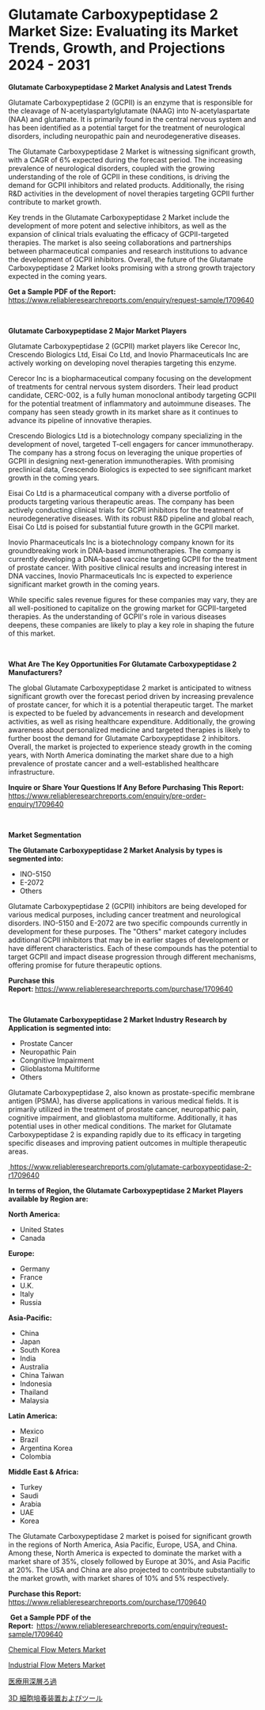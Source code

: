 <p><h1>Glutamate Carboxypeptidase 2 Market Size: Evaluating its Market Trends, Growth, and Projections 2024 - 2031</h1></p><p><strong>Glutamate Carboxypeptidase 2 Market Analysis and Latest Trends</strong></p>
<p><p>Glutamate Carboxypeptidase 2 (GCPII) is an enzyme that is responsible for the cleavage of N-acetylaspartylglutamate (NAAG) into N-acetylaspartate (NAA) and glutamate. It is primarily found in the central nervous system and has been identified as a potential target for the treatment of neurological disorders, including neuropathic pain and neurodegenerative diseases.</p><p>The Glutamate Carboxypeptidase 2 Market is witnessing significant growth, with a CAGR of 6% expected during the forecast period. The increasing prevalence of neurological disorders, coupled with the growing understanding of the role of GCPII in these conditions, is driving the demand for GCPII inhibitors and related products. Additionally, the rising R&D activities in the development of novel therapies targeting GCPII further contribute to market growth.</p><p>Key trends in the Glutamate Carboxypeptidase 2 Market include the development of more potent and selective inhibitors, as well as the expansion of clinical trials evaluating the efficacy of GCPII-targeted therapies. The market is also seeing collaborations and partnerships between pharmaceutical companies and research institutions to advance the development of GCPII inhibitors. Overall, the future of the Glutamate Carboxypeptidase 2 Market looks promising with a strong growth trajectory expected in the coming years.</p></p>
<p><strong>Get a Sample PDF of the Report:&nbsp;</strong> <a href="https://www.reliableresearchreports.com/enquiry/request-sample/1709640">https://www.reliableresearchreports.com/enquiry/request-sample/1709640</a></p>
<p>&nbsp;</p>
<p><strong>Glutamate Carboxypeptidase 2 Major Market Players</strong></p>
<p><p>Glutamate Carboxypeptidase 2 (GCPII) market players like Cerecor Inc, Crescendo Biologics Ltd, Eisai Co Ltd, and Inovio Pharmaceuticals Inc are actively working on developing novel therapies targeting this enzyme. </p><p>Cerecor Inc is a biopharmaceutical company focusing on the development of treatments for central nervous system disorders. Their lead product candidate, CERC-002, is a fully human monoclonal antibody targeting GCPII for the potential treatment of inflammatory and autoimmune diseases. The company has seen steady growth in its market share as it continues to advance its pipeline of innovative therapies.</p><p>Crescendo Biologics Ltd is a biotechnology company specializing in the development of novel, targeted T-cell engagers for cancer immunotherapy. The company has a strong focus on leveraging the unique properties of GCPII in designing next-generation immunotherapies. With promising preclinical data, Crescendo Biologics is expected to see significant market growth in the coming years.</p><p>Eisai Co Ltd is a pharmaceutical company with a diverse portfolio of products targeting various therapeutic areas. The company has been actively conducting clinical trials for GCPII inhibitors for the treatment of neurodegenerative diseases. With its robust R&D pipeline and global reach, Eisai Co Ltd is poised for substantial future growth in the GCPII market.</p><p>Inovio Pharmaceuticals Inc is a biotechnology company known for its groundbreaking work in DNA-based immunotherapies. The company is currently developing a DNA-based vaccine targeting GCPII for the treatment of prostate cancer. With positive clinical results and increasing interest in DNA vaccines, Inovio Pharmaceuticals Inc is expected to experience significant market growth in the coming years.</p><p>While specific sales revenue figures for these companies may vary, they are all well-positioned to capitalize on the growing market for GCPII-targeted therapies. As the understanding of GCPII's role in various diseases deepens, these companies are likely to play a key role in shaping the future of this market.</p></p>
<p>&nbsp;</p>
<p><strong>What Are The Key Opportunities For Glutamate Carboxypeptidase 2 Manufacturers?</strong></p>
<p><p>The global Glutamate Carboxypeptidase 2 market is anticipated to witness significant growth over the forecast period driven by increasing prevalence of prostate cancer, for which it is a potential therapeutic target. The market is expected to be fueled by advancements in research and development activities, as well as rising healthcare expenditure. Additionally, the growing awareness about personalized medicine and targeted therapies is likely to further boost the demand for Glutamate Carboxypeptidase 2 inhibitors. Overall, the market is projected to experience steady growth in the coming years, with North America dominating the market share due to a high prevalence of prostate cancer and a well-established healthcare infrastructure.</p></p>
<p><strong>Inquire or Share Your Questions If Any Before Purchasing This Report:</strong> <a href="https://www.reliableresearchreports.com/enquiry/pre-order-enquiry/1709640">https://www.reliableresearchreports.com/enquiry/pre-order-enquiry/1709640</a></p>
<p>&nbsp;</p>
<p><strong>Market Segmentation</strong></p>
<p><strong>The Glutamate Carboxypeptidase 2 Market Analysis by types is segmented into:</strong></p>
<p><ul><li>INO-5150</li><li>E-2072</li><li>Others</li></ul></p>
<p><p>Glutamate Carboxypeptidase 2 (GCPII) inhibitors are being developed for various medical purposes, including cancer treatment and neurological disorders. INO-5150 and E-2072 are two specific compounds currently in development for these purposes. The "Others" market category includes additional GCPII inhibitors that may be in earlier stages of development or have different characteristics. Each of these compounds has the potential to target GCPII and impact disease progression through different mechanisms, offering promise for future therapeutic options.</p></p>
<p><strong>Purchase this Report:&nbsp;</strong><a href="https://www.reliableresearchreports.com/purchase/1709640">https://www.reliableresearchreports.com/purchase/1709640</a></p>
<p>&nbsp;</p>
<p><strong>The Glutamate Carboxypeptidase 2 Market Industry Research by Application is segmented into:</strong></p>
<p><ul><li>Prostate Cancer</li><li>Neuropathic Pain</li><li>Congnitive Impairment</li><li>Glioblastoma Multiforme</li><li>Others</li></ul></p>
<p><p>Glutamate Carboxypeptidase 2, also known as prostate-specific membrane antigen (PSMA), has diverse applications in various medical fields. It is primarily utilized in the treatment of prostate cancer, neuropathic pain, cognitive impairment, and glioblastoma multiforme. Additionally, it has potential uses in other medical conditions. The market for Glutamate Carboxypeptidase 2 is expanding rapidly due to its efficacy in targeting specific diseases and improving patient outcomes in multiple therapeutic areas.</p></p>
<p><a href="https://www.reliableresearchreports.com/glutamate-carboxypeptidase-2-r1709640">&nbsp;https://www.reliableresearchreports.com/glutamate-carboxypeptidase-2-r1709640</a></p>
<p><strong>In terms of Region, the Glutamate Carboxypeptidase 2 Market Players available by Region are:</strong></p>
<p>
    <p> <strong> North America: </strong>
        <ul>
            <li>United States</li>
            <li>Canada</li>
        </ul>
        </p> 
    <p> <strong> Europe: </strong>
        <ul>
            <li>Germany</li>
            <li>France</li>
            <li>U.K.</li>
            <li>Italy</li>
            <li>Russia</li>
        </ul>
        </p> 
    <p> <strong> Asia-Pacific: </strong>
        <ul>
            <li>China</li>
            <li>Japan</li>
            <li>South Korea</li>
            <li>India</li>
            <li>Australia</li>
            <li>China Taiwan</li>
            <li>Indonesia</li>
            <li>Thailand</li>
            <li>Malaysia</li>
        </ul>
        </p> 
    <p> <strong> Latin America: </strong>
        <ul>
            <li>Mexico</li>
            <li>Brazil</li>
            <li>Argentina Korea</li>
            <li>Colombia</li>
        </ul>
        </p> 
    <p> <strong> Middle East & Africa: </strong>
        <ul>
            <li>Turkey</li>
            <li>Saudi</li>
            <li>Arabia</li>
            <li>UAE</li>
            <li>Korea</li>
        </ul>
    </p>
    </p>
<p><p>The Glutamate Carboxypeptidase 2 market is poised for significant growth in the regions of North America, Asia Pacific, Europe, USA, and China. Among these, North America is expected to dominate the market with a market share of 35%, closely followed by Europe at 30%, and Asia Pacific at 20%. The USA and China are also projected to contribute substantially to the market growth, with market shares of 10% and 5% respectively.</p></p>
<p><strong>Purchase this Report: </strong><a href="https://www.reliableresearchreports.com/purchase/1709640">https://www.reliableresearchreports.com/purchase/1709640</a></p>
<p>&nbsp;<strong>Get a Sample PDF of the Report:&nbsp;&nbsp;</strong><a href="https://www.reliableresearchreports.com/enquiry/request-sample/1709640">https://www.reliableresearchreports.com/enquiry/request-sample/1709640</a></p>
<p><strong></strong></p>
<p><p><a href="https://github.com/CliffMedina6/Market-Research-Report-List-5/blob/main/chemical-flow-meters-market.md">Chemical Flow Meters Market</a></p><p><a href="https://github.com/LitzyGulgowski2023/Market-Research-Report-List-1/blob/main/industrial-flow-meters-market.md">Industrial Flow Meters Market</a></p><p><a href="https://github.com/andrade7361/Market-Research-Report-List-1/blob/main/7661635126019.md">医療用深層ろ過</a></p><p><a href="https://github.com/ReganWisoky2023/Market-Research-Report-List-2/blob/main/3543332126018.md">3D 細胞培養装置およびツール</a></p></p>
